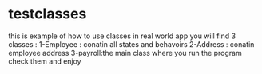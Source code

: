 # testclasses

this is example of how to use classes in real world app 
you will find 3 classes :
1-Employee : conatin all states and behavoirs 
2-Address : conatin employee address 
3-payroll:the main class where you run the program
check them and enjoy 
